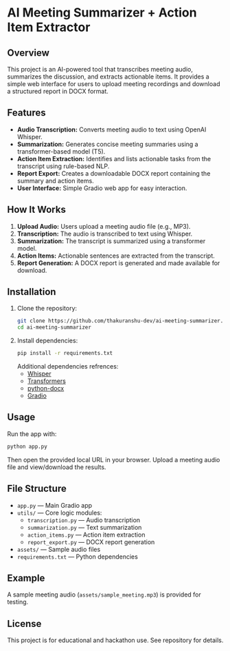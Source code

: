 # AI Meeting Summarizer + Action Item Extractor

## Overview
This project is an AI-powered tool that transcribes meeting audio, summarizes the discussion, and extracts actionable items. It provides a simple web interface for users to upload meeting recordings and download a structured report in DOCX format.

## Features
- **Audio Transcription:** Converts meeting audio to text using OpenAI Whisper.
- **Summarization:** Generates concise meeting summaries using a transformer-based model (T5).
- **Action Item Extraction:** Identifies and lists actionable tasks from the transcript using rule-based NLP.
- **Report Export:** Creates a downloadable DOCX report containing the summary and action items.
- **User Interface:** Simple Gradio web app for easy interaction.

## How It Works
1. **Upload Audio:** Users upload a meeting audio file (e.g., MP3).
2. **Transcription:** The audio is transcribed to text using Whisper.
3. **Summarization:** The transcript is summarized using a transformer model.
4. **Action Items:** Actionable sentences are extracted from the transcript.
5. **Report Generation:** A DOCX report is generated and made available for download.

## Installation
1. Clone the repository:
	```sh
	git clone https://github.com/thakuranshu-dev/ai-meeting-summarizer.git
	cd ai-meeting-summarizer
	```
2. Install dependencies:
	```sh
	pip install -r requirements.txt
	```
	Additional dependencies refrences:
	- [Whisper](https://github.com/openai/whisper)
	- [Transformers](https://huggingface.co/docs/transformers/index)
	- [python-docx](https://python-docx.readthedocs.io/en/latest/)
	- [Gradio](https://gradio.app/)

## Usage
Run the app with:
```sh
python app.py
```
Then open the provided local URL in your browser. Upload a meeting audio file and view/download the results.

## File Structure
- `app.py` — Main Gradio app
- `utils/` — Core logic modules:
  - `transcription.py` — Audio transcription
  - `summarization.py` — Text summarization
  - `action_items.py` — Action item extraction
  - `report_export.py` — DOCX report generation
- `assets/` — Sample audio files
- `requirements.txt` — Python dependencies

## Example
A sample meeting audio (`assets/sample_meeting.mp3`) is provided for testing.

## License
This project is for educational and hackathon use. See repository for details.
